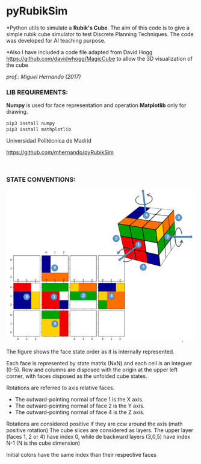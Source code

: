 # pyRubikSim

*Python utils to simulate a **Rubik's Cube**. The aim of this code is to give a simple rubik cube simulator to test Discrete Planning Techniques.
The code was developed for AI teaching purpose.

*Also I have included a code file adapted from David Hogg <https://github.com/davidwhogg/MagicCube> to allow the 3D visualization of the cube

*prof.: Miguel Hernando (2017)*

### LIB REQUIREMENTS: 
**Numpy** is used for face representation and operation **Matplotlib** only for drawing.
```
pip3 install numpy
pip3 install mathplotlib
```



Universidad Politécnica de Madrid


<https://github.com/mhernando/pyRubikSim>

 
### STATE CONVENTIONS:

![Image of rubik](images/conventions.png)

The figure shows the face state order as it is internally represented.

Each face is represented by state matrix (NxN) and each cell is an integuer (0-5).
Row and columns are disposed with the origin at the upper left corner, with faces disposed as the unfolded cube states.

Rotations are referred to axis relative faces.
- The outward-pointing normal of face 1 is the X axis.
- The outward-pointing normal of face 2 is the Y axis.
- The outward-pointing normal of face 4 is the Z axis.

Rotations are considered positive if they are ccw around the axis (math positive rotation)
The  cube slices are considered as layers. The upper layer (faces 1, 2 or 4) have index 0, while de
backward layers (3,0,5) have index N-1 (N is the cube dimension)

Initial colors have the same index than their respective faces